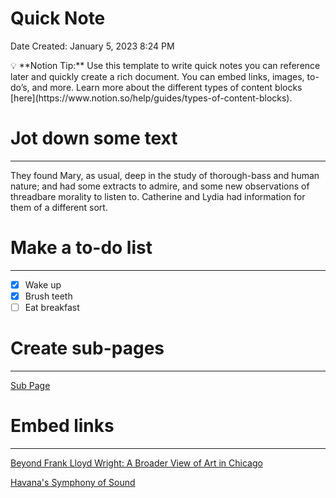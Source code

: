 # Quick Note

Date Created: January 5, 2023 8:24 PM

<aside>
💡 **Notion Tip:** Use this template to write quick notes you can reference later and quickly create a rich document. You can embed links, images, to-do’s, and more. Learn more about the different types of content blocks [here](https://www.notion.so/help/guides/types-of-content-blocks).

</aside>

# Jot down some text

---

They found Mary, as usual, deep in the study of thorough-bass and human nature; and had some extracts to admire, and some new observations of threadbare morality to listen to. Catherine and Lydia had information for them of a different sort.

# Make a to-do list

---

- [x]  Wake up
- [x]  Brush teeth
- [ ]  Eat breakfast

# Create sub-pages

---

[Sub Page](Quick%20Note%20bdde080c89514be1bea14fd0babaee22/Sub%20Page%20d48afdbe511946b6a326c1c63e0c7f6a.md)

# Embed links

---

[Beyond Frank Lloyd Wright: A Broader View of Art in Chicago](https://www.nytimes.com/2018/03/08/arts/chicago-museums-art.html?rref=collection%2Fsectioncollection%2Ftravel)

[Havana's Symphony of Sound](https://www.nytimes.com/2018/03/12/travel/havana-cuba.html?rref=collection%2Fsectioncollection%2Ftravel)